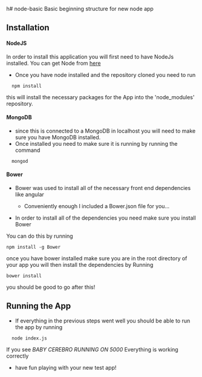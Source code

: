 h# node-basic
Basic beginning structure for new node app

## Installation

#### NodeJS
In order to install this application you will first need to have NodeJs installed.  You can get Node from [here](http://nodejs.org)

- Once you have node installed and the repository cloned you need to run

```
  npm install
```

  this will install the necessary packages for the App into the 'node_modules' repository.


#### MongoDB

- since this is connected to a MongoDB in localhost you will need to make sure you have MongoDB installed.
- Once installed you need to make sure it is running by running the command

```
  mongod
```

#### Bower
- Bower was used to install all of the necessary front end dependencies like angular
  - Conveniently enough I included a Bower.json file for you...

- In order to install all of the dependencies you need make sure you install Bower

You can do this by running
```
npm install -g Bower
```
once you have bower installed make sure you are in the root directory of your app
you will then install the dependencies by Running

```
bower install
```

you should be good to go after this!
## Running the App

- If everything in the previous steps went well you should be able to run the app by running

```
  node index.js
```

If you see *BABY CEREBRO RUNNING ON 5000* Everything is working correctly
 - have fun playing with your new test app!
